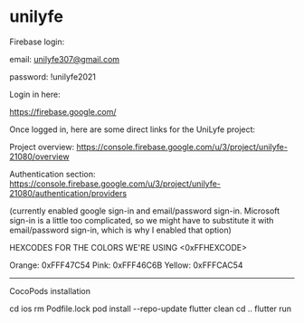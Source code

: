 # unilyfe

Firebase login:

email: unilyfe307@gmail.com

password: !unilyfe2021


Login in here: 

https://firebase.google.com/

Once logged in, here are some direct links for the UniLyfe project:

Project overview: https://console.firebase.google.com/u/3/project/unilyfe-21080/overview

Authentication section: https://console.firebase.google.com/u/3/project/unilyfe-21080/authentication/providers

(currently enabled google sign-in and email/password sign-in. Microsoft sign-in is a little too complicated, so we might have to substitute it with email/password sign-in, which is why I enabled that option)

HEXCODES FOR THE COLORS WE'RE USING <0xFFHEXCODE>

Orange: 0xFFF47C54
Pink: 0xFFF46C6B
Yellow: 0xFFFCAC54

-----------------------------------------------------------------------------------------------------
CocoPods installation

cd ios
rm Podfile.lock
pod install --repo-update
flutter clean
cd ..
flutter run


